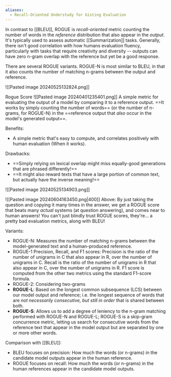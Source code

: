 ```yaml
---
aliases:
  - Recall-Oriented Understudy for Gisting Evaluation
---
```

In contrast to [[BLEU]], ROGUE is *recall-oriented* metric counting the number of words in the *reference* distribution that also appear in the *output*. It's typically used to assess automatic [[Summarization]] tasks.
Generally, there isn't good correlation with how humans evaluation fluency, particularly with tasks that require creativity and diversity -- outputs can have zero n-gram overlap with the reference but yet be a good response.

There are several ROGUE variants. ROGUE-N is most similar to BLEU, in that it also counts the number of matching n-grams between the output and reference.

![[Pasted image 20240525132824.png]]

Rogue Score
![[Pasted image 20240401235401.png]]
A simple metric for evaluating the output of a model by comparing it to a reference output. ==It works by simply counting the number of words== (or the number of n-grams, for ROGUE-N) in the ==reference output that *also* occur in the model's generated output==.

Benefits:
- A simple metric that's easy to compute, and correlates positively with human evaluation (When it works).

Drawbacks:
- ==Simply relying on lexical overlap might miss equally-good generations that are phrased differently!==
- ==It might also reward texts that have a large portion of common text, but actually have the inverse meaning!==

![[Pasted image 20240525134903.png]]

![[Pasted image 20240604163450.png|400]]
Above: By just taking the question and copying it many times in the answer, we get a ROGUE score that beats many *actual* systems (at question answering), and comes near to human answers! You can't just blindly trust ROGUE scores, they're... a pretty bad evaluation metrics, along with BLEU!


Variants: 
- ROGUE-N: Measures the number of matching n-grams between the model-generated text and a human-produced reference.
- ROGUE-1 Precision, Recall, and F1 scores: Precision is the ratio of the number of unigrams in C that also appear in R, over the number of unigrams in C. Recall is the ratio of the number of unigrams in R that also appear in C, over the number of unigrams in R. F1 score is computed from the other two metrics using the standard F1-score formula.
- ROGUE-2: Considering two-grams
- **ROGUE-L**: Based on the longest common subsequence (LCS) between our model output and reference; i.e. the longest sequence of words that are *not necessarily consecutive, but still in order* that is shared between both. 
- **ROGUE-S**: Allows us to add a degree of leniency to the n-gram matching performed with ROGUE-N and ROGUE-L; ROGUE-S is a skip-gram concurrence metric, letting us search for consecutive words from the reference text that appear in the model output but are separated by one or more other words.

Comparison with [[BLEU]]:
- BLEU focuses on precision: How much the words (or n-grams) in the candidate model outputs appear in the human reference.
- ROGUE focuses on recall: How much the words (or n-grams) in the human references appear in the candidate model outputs.

